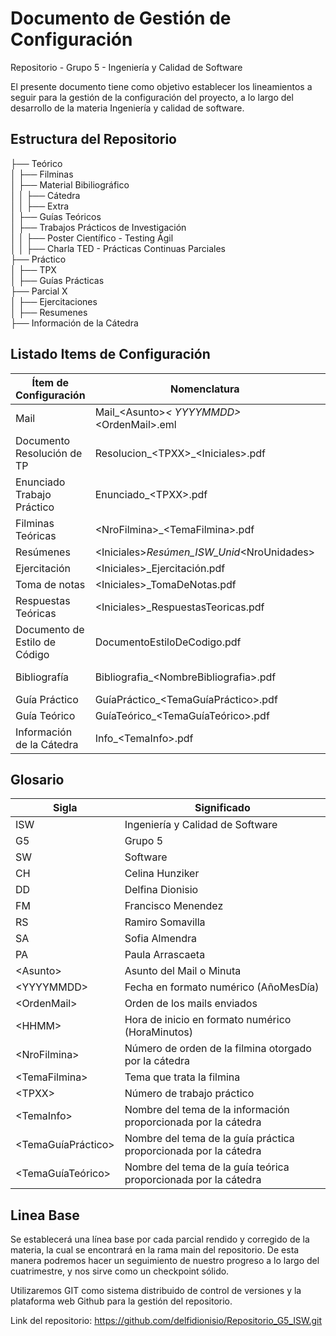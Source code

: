 # Documento de Gestión de Configuración
Repositorio  - Grupo 5 - Ingeniería y Calidad de Software 

El presente documento tiene como objetivo establecer los lineamientos a seguir para la gestión de la configuración del proyecto, a lo largo del desarrollo de la materia Ingeniería y calidad de software.
## Estructura del Repositorio
├── Teórico <br>
│   ├── Filminas <br>
│   ├── Material Bibiliográfico <br>
│   │   ├── Cátedra <br>
│   │   ├── Extra <br>
│   ├── Guías Teóricos <br>
│   ├── Trabajos Prácticos de Investigación <br>
│   │   ├── Poster Científico - Testing Ágil <br>
│   │   ├── Charla TED - Prácticas Continuas Parciales <br>
├── Práctico <br>
│   ├── TPX <br>
│   ├── Guías Prácticas <br>
├── Parcial X <br>
│   ├── Ejercitaciones <br>
│   ├── Resumenes <br>
├── Información de la Cátedra <br>

## Listado Items de Configuración
| Ítem  de Configuración| Nomenclatura| Ubicación|
|---------------------------------------|----------------------------------------------|-------------------------------------------------------|
| Mail                                  | Mail_\<Asunto\>_\< YYYYMMDD\>_\<OrdenMail\>.eml | Repositorio_G5_ISW\Práctico\TP06\Documentación\ConversacionPO |
| Documento Resolución de TP            | Resolucion_\<TPXX\>_\<Iniciales\>.pdf        | Repositorio_G5_ISW\Práctico\TPXX\Resolucion_\<TPXX\>_\<Iniciales\> |
| Enunciado Trabajo Práctico             | Enunciado_\<TPXX\>.pdf                       | Repositorio_G5_ISW\Práctico\<TPXX>\Enunciado_\<TPXX\>       |
| Filminas Teóricas                      | \<NroFilmina\>_\<TemaFilmina\>.pdf           | Repositorio_G5_ISW\Teorico\Filminas\<NroFilmina\>_\<TemaFilmina\> |
| Resúmenes                              | \<Iniciales\>_Resúmen_ISW_Unid_\<NroUnidades\>| Repositorio_G5_ISW\Parciales\<ParcialXX>\Resúmenes\<Iniciales\>Resúmen |
| Ejercitación                           | \<Iniciales\>_Ejercitación.pdf               | Repositorio_G5_ISW\Parciales\<ParcialXX>\Ejercitaciones\<Iniciales\>_Ejercitación |
| Toma de notas                          | \<Iniciales\>_TomaDeNotas.pdf               | Repositorio_G5_ISW\Parciales\<ParcialXX>\Resúmenes\<Iniciales\>_TomaDeNotas |
| Respuestas Teóricas                   | \<Iniciales\>_RespuestasTeoricas.pdf        | Repositorio_G5_ISW\Parciales\<ParcialXX>\Ejercitaciones\<Iniciales\>_RespuestasTeoricas |
| Documento de Estilo de Código          | DocumentoEstiloDeCodigo.pdf               | Repositorio_G5_ISW\Práctico\TP06\Documentación\DocumentoEstiloDeCodigo |
| Bibliografía                          | Bibliografia_\<NombreBibliografia\>.pdf    | Repositorio_G5_ISW\Teorico\Material Bibliográfico\Cátedra\Bibliografia_\<NombreBibliografia\> |
| Guía Práctico                         | GuíaPráctico_\<TemaGuíaPráctico\>.pdf       | Repositorio_G5_ISW\Práctico\Guías Prácticas\GuíaPráctico_\<Tema\>.pdf |
| Guía Teórico                         | GuíaTeórico_\<TemaGuíaTeórico\>.pdf          | Repositorio_G5_ISW\Teorico\Guías Teóricos\GuíaTeórico_\<Tema\>.pdf |
| Información de la Cátedra              | Info_\<TemaInfo\>.pdf                        | Repositorio_G5_ISW\Información de la Cátedra\Info_\<TemaInfo\>.pdf |


## Glosario
| Sigla  | Significado                                          |
|--------|-----------------------------------------------------|
| ISW    | Ingeniería y Calidad de Software                    |
| G5     | Grupo 5                                             |
| SW     | Software                                            |
| CH     | Celina Hunziker                                     |
| DD     | Delfina Dionisio                                    |
| FM     | Francisco Menendez                                  |
| RS     | Ramiro Somavilla                                    |
| SA     | Sofia Almendra                                      |
| PA     | Paula Arrascaeta                                    |
| \<Asunto\> | Asunto del Mail o Minuta                         |
| \<YYYYMMDD\> | Fecha en formato numérico (AñoMesDía)             |
| \<OrdenMail\> | Orden de los mails enviados                      |
| \<HHMM\>   | Hora de inicio en formato numérico (HoraMinutos)  |
| \<NroFilmina\> | Número de orden de la filmina otorgado por la cátedra |
| \<TemaFilmina\> | Tema que trata la filmina                      |
| \<TPXX\> | Número de trabajo práctico                        |
| \<TemaInfo\> | Nombre del tema de la información proporcionada por la cátedra |
| \<TemaGuíaPráctico\> | Nombre del tema de la guía práctica proporcionada por la cátedra |
| \<TemaGuíaTeórico\> | Nombre del tema de la guía teórica proporcionada por la cátedra |


## Linea Base
Se establecerá una línea base por cada parcial rendido y corregido de la materia, la cual se encontrará en la rama main del repositorio. 
De esta manera podremos hacer un seguimiento de nuestro progreso a lo largo del cuatrimestre, y nos sirve como un checkpoint sólido.
   
Utilizaremos GIT como sistema distribuido de control de versiones y la plataforma web Github para la gestión del repositorio.

Link del repositorio: https://github.com/delfidionisio/Repositorio_G5_ISW.git
